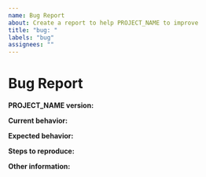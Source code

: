 ```yaml
---
name: Bug Report
about: Create a report to help PROJECT_NAME to improve
title: "bug: "
labels: "bug"
assignees: ""
---
```


# Bug Report

**PROJECT_NAME version:**

<!-- Please specify commit or tag version. -->

**Current behavior:**

<!-- Describe how the bug manifests. -->

**Expected behavior:**

<!-- Describe what you expect the behavior to be without the bug. -->

**Steps to reproduce:**

<!-- Explain the steps required to duplicate the issue. -->

**Other information:**

<!-- List any other information that is relevant to your issue. Related issues, suggestions on how to fix, etc. -->
